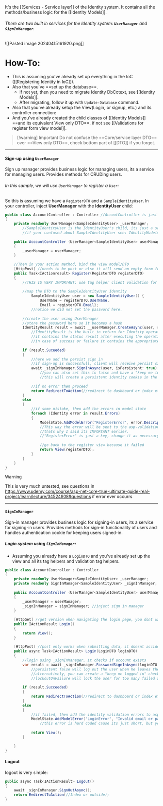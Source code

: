 It's the [[Services - Service layer]] of the Identity system. It contains all the methods/business logic for the [[Identity Models]].
###### There are two built in services for the Identity system: **`UserManager`**  and **`SignInManager`**.
![[Pasted image 20240415161920.png]]
# How-To:
- This is assuming you've already set up everything in the IoC ([[Registering Identity in IoC]]).
- Also that you've ==set up the database==. 
	- If not yet, then you need to migrate Identity DbCotext, see:[[Identity Models]].
	- After migrating, follow it up with `Update-Database` command.
- Also that you've already setup the View(Login, or signup, etc.) and its controller connection:
- And you've already created the child classes of [[Identity Models]] ==and its equivalent View only DTO==. if not see [[Validations for register form view model]].
>[!warning] Important
>Do not confuse the ==Core/service layer DTO== over ==View only DTO==, check bottom part of [[DTO]] if you forgot.
___
#### Sign-up using `UserManager`
Sign up manager provides business logic for managing users, its a service for managing users. Provides methods for CRUDing users. 
###### In this sample, we will use `UserManager` to register a `User`:
So this is assuming we have a `RegisterDTO` and a `SampleIdentityUser`.
In your controller, inject **UserManager** with the **IdentityUser** child:
```c#
public class AccountController : Controller //AccoutController is just a sample, change it as necessary
{
	private readonly UserManager<SampleIdentityUser> _userManager;
		//SampleIdentityUser is the IdentityUser's child, its just a sample change it as necessary.
		//if your confused about SampleIdentityUser see: IdentityModels note.
	
	public AccountController (UserManager<SampleIdentityUser> userManager)
	{
		_userManager = userManager;
	}
	
	//Then in your action method, bind the view model/DTO
	[HttpPost] //needs to be post or else it will send an empty form for every reload
	public Task<IActionresult> Register(RegisterDTO registerDTO)
	{
		//THIS IS VERY IMPORTANT: use tag helper client validation for the validation
		
		//map the DTO to the SampleIdentityUser Identity
			SampleIdentityUser user = new SampleIdentityUser() {
				UserName = registerDTO.UserName,
				Email = registerDTO.Email};
			//notice we did not set the password here.
			
		//create the user using UserManager
		//store the password here so it becomes a hash
		IdentityResult result = await __userManager.CreateAsync(user, registerDTO.Password); 
			//IdentityResult is the built in return for Identity operations- 
			//it contains the status result after executing the operation,-
			//in case of success or failure it contains the appropriate message.
			
		if (result.Suceeded)
		{
			//here we add the persist sign in
			//if sign-up is successfull, client will receive persist sign-in token, so they keep logged-in.
			await _signInManager.SignInAsync(user, isPersistent: true);
				//you can also set this to false and have a "keep me logged in" checkbox to set it to true.
				//this will create a persistent identity cookie in the client.
				
			//if no error then proceed
			return RedirectToAction(//redirect to dashboard or index etc...);
		}
		else
		{
			//if some mistake, then add the errors in model state
			foreach (Identity error in result.Errors)
			{
				ModelState.AddModelError("RegisterError", error.Description);
				//This way the error will be sent to the asp-validation-summary and be displayed to the user.
				//thats why I said its IMPORTANT earlier.
				//"RegisterError" is just a key, change it as necessary, the value is the error description.
				
				//go back to the register view because it failed
				return View(registerDTO);
			}
		}
	}
}
```
>[!warning]
>This is very much untested, see questions in https://www.udemy.com/course/asp-net-core-true-ultimate-guide-real-project/learn/lecture/34524908#questions if error ever occurrs
---
#### `SignInManager`
Sign-in manager provides business logic for signing-in users, its a service for signing-in users. Provides methods for sign-in functionality of users and handles authentication cookie for keeping users signed-in.
##### Login system using `SignInManager`:
- Assuming you already have a `LoginDTO` and you've already set up the view and all its tag helpers and validation tag helpers.
```c#
public class AccountController : Controller 
{
	private readonly UserManager<SampleIdentityUser> _userManager;
	private readonly SignInManager<SampleIdentityUser> _signInManager;
	
	public AccountController (UserManager<SampleIdentityUser> userManager, SignInManager<SampleIdentityUser> signInManager)
	{
		_userManager = userManager;
		_signInManager = signInManager; //inject sign in manager
	}
	
	[HttpGet] //get version when navigating the login page, you dont want to post an empty login form
	public IActionResult Login()
	{
		return View();
	}
	
	[HttpPost] //post only works when submitting data, it doesnt accidentally activate in navigation
	public async Task<IActionResult> Login(LoginDTO loginDTO)
	{
		//login using _signInManager, it checks if account exists
		var result = await _signInManager.PasswordSignInAsync(loginDTO.Email, loginDTO.Password, isPersistent: false, lockoutOnFailure: true);
			//persistent false will log out the user when he leaves the browser
			//alternatively, you can create a "keep me logged in" checkbox to set it to true
			//lockoutOnFailure will lock the user for too many failed attempts
		
		if (result.Succeeded)
		{
			return RedirectToAction(//redirect to dashboard or index etc...);
		}
		else
		{
			//if failed, then add the identity validation errors to asp-validation-summary
			ModelState.AddModelError("LoginError", "Invalid email or password");
				//this error is hard coded cause its just short, but you can follow the method above if needed.
				
			return View();
		}
		
	}
}
```
#### Logout
logout is very simple:
```c#
public async Task<IActionResult> Logout()
{
	await _signInManager.SignOutAsync();
	return RedirectToAction(//Index or outside);
}
```